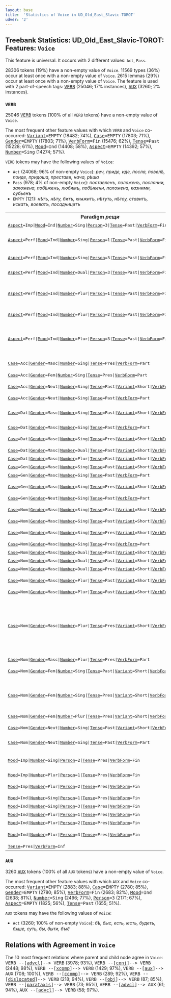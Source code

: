```yaml
---
layout: base
title:  'Statistics of Voice in UD_Old_East_Slavic-TOROT'
udver: '2'
---
```


## Treebank Statistics: UD_Old_East_Slavic-TOROT: Features: `Voice`

This feature is universal.
It occurs with 2 different values: `Act`, `Pass`.

28306 tokens (19%) have a non-empty value of `Voice`.
11569 types (36%) occur at least once with a non-empty value of `Voice`.
2615 lemmas (29%) occur at least once with a non-empty value of `Voice`.
The feature is used with 2 part-of-speech tags: <tt><a href="orv_torot-pos-VERB.html">VERB</a></tt> (25046; 17% instances), <tt><a href="orv_torot-pos-AUX.html">AUX</a></tt> (3260; 2% instances).

### `VERB`

25046 <tt><a href="orv_torot-pos-VERB.html">VERB</a></tt> tokens (100% of all `VERB` tokens) have a non-empty value of `Voice`.

The most frequent other feature values with which `VERB` and `Voice` co-occurred: <tt><a href="orv_torot-feat-Variant.html">Variant</a></tt><tt>=EMPTY</tt> (18482; 74%), <tt><a href="orv_torot-feat-Case.html">Case</a></tt><tt>=EMPTY</tt> (17803; 71%), <tt><a href="orv_torot-feat-Gender.html">Gender</a></tt><tt>=EMPTY</tt> (17803; 71%), <tt><a href="orv_torot-feat-VerbForm.html">VerbForm</a></tt><tt>=Fin</tt> (15476; 62%), <tt><a href="orv_torot-feat-Tense.html">Tense</a></tt><tt>=Past</tt> (15228; 61%), <tt><a href="orv_torot-feat-Mood.html">Mood</a></tt><tt>=Ind</tt> (14408; 58%), <tt><a href="orv_torot-feat-Aspect.html">Aspect</a></tt><tt>=EMPTY</tt> (14392; 57%), <tt><a href="orv_torot-feat-Number.html">Number</a></tt><tt>=Sing</tt> (14274; 57%).

`VERB` tokens may have the following values of `Voice`:

* `Act` (24068; 96% of non-empty `Voice`): <em>реч, приде, иде, посла, повелѣ, поиде, придоша, престави, нача, рѣша</em>
* `Pass` (978; 4% of non-empty `Voice`): <em>поставленъ, положенъ, послании, заложена, побѣженъ, любимъ, побѣжени, положена, казними, оубьенъ</em>
* `EMPTY` (121): <em>нѣтъ, нѣту, битъ, кнѧжитъ, нѣтуть, нѣтѹ, ставитъ, искатъ, воеватъ, посадницитъ</em>

<table>
  <tr><th>Paradigm <i>рещи</i></th><th><tt>Act</tt></th><th><tt>Pass</tt></th></tr>
  <tr><td><tt><tt><a href="orv_torot-feat-Aspect.html">Aspect</a></tt><tt>=Imp</tt>|<tt><a href="orv_torot-feat-Mood.html">Mood</a></tt><tt>=Ind</tt>|<tt><a href="orv_torot-feat-Number.html">Number</a></tt><tt>=Sing</tt>|<tt><a href="orv_torot-feat-Person.html">Person</a></tt><tt>=3</tt>|<tt><a href="orv_torot-feat-Tense.html">Tense</a></tt><tt>=Past</tt>|<tt><a href="orv_torot-feat-VerbForm.html">VerbForm</a></tt><tt>=Fin</tt></tt></td><td><em>речаше</em></td><td></td></tr>
  <tr><td><tt><tt><a href="orv_torot-feat-Aspect.html">Aspect</a></tt><tt>=Perf</tt>|<tt><a href="orv_torot-feat-Mood.html">Mood</a></tt><tt>=Ind</tt>|<tt><a href="orv_torot-feat-Number.html">Number</a></tt><tt>=Sing</tt>|<tt><a href="orv_torot-feat-Person.html">Person</a></tt><tt>=1</tt>|<tt><a href="orv_torot-feat-Tense.html">Tense</a></tt><tt>=Past</tt>|<tt><a href="orv_torot-feat-VerbForm.html">VerbForm</a></tt><tt>=Fin</tt></tt></td><td><em>рѣхъ, рекох, рекохъ, рѣкъхъ</em></td><td></td></tr>
  <tr><td><tt><tt><a href="orv_torot-feat-Aspect.html">Aspect</a></tt><tt>=Perf</tt>|<tt><a href="orv_torot-feat-Mood.html">Mood</a></tt><tt>=Ind</tt>|<tt><a href="orv_torot-feat-Number.html">Number</a></tt><tt>=Sing</tt>|<tt><a href="orv_torot-feat-Person.html">Person</a></tt><tt>=3</tt>|<tt><a href="orv_torot-feat-Tense.html">Tense</a></tt><tt>=Past</tt>|<tt><a href="orv_torot-feat-VerbForm.html">VerbForm</a></tt><tt>=Fin</tt></tt></td><td><em>реч, рече, реч҃, речь, рьч</em></td><td></td></tr>
  <tr><td><tt><tt><a href="orv_torot-feat-Aspect.html">Aspect</a></tt><tt>=Perf</tt>|<tt><a href="orv_torot-feat-Mood.html">Mood</a></tt><tt>=Ind</tt>|<tt><a href="orv_torot-feat-Number.html">Number</a></tt><tt>=Dual</tt>|<tt><a href="orv_torot-feat-Person.html">Person</a></tt><tt>=3</tt>|<tt><a href="orv_torot-feat-Tense.html">Tense</a></tt><tt>=Past</tt>|<tt><a href="orv_torot-feat-VerbForm.html">VerbForm</a></tt><tt>=Fin</tt></tt></td><td><em>рекоста, рѣста</em></td><td></td></tr>
  <tr><td><tt><tt><a href="orv_torot-feat-Aspect.html">Aspect</a></tt><tt>=Perf</tt>|<tt><a href="orv_torot-feat-Mood.html">Mood</a></tt><tt>=Ind</tt>|<tt><a href="orv_torot-feat-Number.html">Number</a></tt><tt>=Plur</tt>|<tt><a href="orv_torot-feat-Person.html">Person</a></tt><tt>=1</tt>|<tt><a href="orv_torot-feat-Tense.html">Tense</a></tt><tt>=Past</tt>|<tt><a href="orv_torot-feat-VerbForm.html">VerbForm</a></tt><tt>=Fin</tt></tt></td><td><em>рекохомъ, реком, рекохом, рѣхом</em></td><td></td></tr>
  <tr><td><tt><tt><a href="orv_torot-feat-Aspect.html">Aspect</a></tt><tt>=Perf</tt>|<tt><a href="orv_torot-feat-Mood.html">Mood</a></tt><tt>=Ind</tt>|<tt><a href="orv_torot-feat-Number.html">Number</a></tt><tt>=Plur</tt>|<tt><a href="orv_torot-feat-Person.html">Person</a></tt><tt>=2</tt>|<tt><a href="orv_torot-feat-Tense.html">Tense</a></tt><tt>=Past</tt>|<tt><a href="orv_torot-feat-VerbForm.html">VerbForm</a></tt><tt>=Fin</tt></tt></td><td><em>рекосте, рѣсте</em></td><td></td></tr>
  <tr><td><tt><tt><a href="orv_torot-feat-Aspect.html">Aspect</a></tt><tt>=Perf</tt>|<tt><a href="orv_torot-feat-Mood.html">Mood</a></tt><tt>=Ind</tt>|<tt><a href="orv_torot-feat-Number.html">Number</a></tt><tt>=Plur</tt>|<tt><a href="orv_torot-feat-Person.html">Person</a></tt><tt>=3</tt>|<tt><a href="orv_torot-feat-Tense.html">Tense</a></tt><tt>=Past</tt>|<tt><a href="orv_torot-feat-VerbForm.html">VerbForm</a></tt><tt>=Fin</tt></tt></td><td><em>рѣша, рекоша, рекъша, реша, ркоша, рокоша, рѣше</em></td><td></td></tr>
  <tr><td><tt><tt><a href="orv_torot-feat-Case.html">Case</a></tt><tt>=Acc</tt>|<tt><a href="orv_torot-feat-Gender.html">Gender</a></tt><tt>=Masc</tt>|<tt><a href="orv_torot-feat-Number.html">Number</a></tt><tt>=Sing</tt>|<tt><a href="orv_torot-feat-Tense.html">Tense</a></tt><tt>=Pres</tt>|<tt><a href="orv_torot-feat-VerbForm.html">VerbForm</a></tt><tt>=Part</tt></tt></td><td></td><td><em>рекомыи, рекомꙑи</em></td></tr>
  <tr><td><tt><tt><a href="orv_torot-feat-Case.html">Case</a></tt><tt>=Acc</tt>|<tt><a href="orv_torot-feat-Gender.html">Gender</a></tt><tt>=Fem</tt>|<tt><a href="orv_torot-feat-Number.html">Number</a></tt><tt>=Sing</tt>|<tt><a href="orv_torot-feat-Tense.html">Tense</a></tt><tt>=Pres</tt>|<tt><a href="orv_torot-feat-VerbForm.html">VerbForm</a></tt><tt>=Part</tt></tt></td><td></td><td><em>рекомѹю</em></td></tr>
  <tr><td><tt><tt><a href="orv_torot-feat-Case.html">Case</a></tt><tt>=Acc</tt>|<tt><a href="orv_torot-feat-Gender.html">Gender</a></tt><tt>=Neut</tt>|<tt><a href="orv_torot-feat-Number.html">Number</a></tt><tt>=Sing</tt>|<tt><a href="orv_torot-feat-Tense.html">Tense</a></tt><tt>=Past</tt>|<tt><a href="orv_torot-feat-Variant.html">Variant</a></tt><tt>=Short</tt>|<tt><a href="orv_torot-feat-VerbForm.html">VerbForm</a></tt><tt>=Part</tt></tt></td><td><em>рекше, рекъше</em></td><td></td></tr>
  <tr><td><tt><tt><a href="orv_torot-feat-Case.html">Case</a></tt><tt>=Acc</tt>|<tt><a href="orv_torot-feat-Gender.html">Gender</a></tt><tt>=Neut</tt>|<tt><a href="orv_torot-feat-Number.html">Number</a></tt><tt>=Sing</tt>|<tt><a href="orv_torot-feat-Tense.html">Tense</a></tt><tt>=Past</tt>|<tt><a href="orv_torot-feat-VerbForm.html">VerbForm</a></tt><tt>=Part</tt></tt></td><td><em>рекъшеѥ</em></td><td></td></tr>
  <tr><td><tt><tt><a href="orv_torot-feat-Case.html">Case</a></tt><tt>=Dat</tt>|<tt><a href="orv_torot-feat-Gender.html">Gender</a></tt><tt>=Masc</tt>|<tt><a href="orv_torot-feat-Number.html">Number</a></tt><tt>=Sing</tt>|<tt><a href="orv_torot-feat-Tense.html">Tense</a></tt><tt>=Past</tt>|<tt><a href="orv_torot-feat-Variant.html">Variant</a></tt><tt>=Short</tt>|<tt><a href="orv_torot-feat-VerbForm.html">VerbForm</a></tt><tt>=Part</tt></tt></td><td><em>рекшю, рекъшю, рекши</em></td><td></td></tr>
  <tr><td><tt><tt><a href="orv_torot-feat-Case.html">Case</a></tt><tt>=Dat</tt>|<tt><a href="orv_torot-feat-Gender.html">Gender</a></tt><tt>=Masc</tt>|<tt><a href="orv_torot-feat-Number.html">Number</a></tt><tt>=Sing</tt>|<tt><a href="orv_torot-feat-Tense.html">Tense</a></tt><tt>=Past</tt>|<tt><a href="orv_torot-feat-VerbForm.html">VerbForm</a></tt><tt>=Part</tt></tt></td><td><em>рекъшюѹмѹ</em></td><td></td></tr>
  <tr><td><tt><tt><a href="orv_torot-feat-Case.html">Case</a></tt><tt>=Dat</tt>|<tt><a href="orv_torot-feat-Gender.html">Gender</a></tt><tt>=Masc</tt>|<tt><a href="orv_torot-feat-Number.html">Number</a></tt><tt>=Sing</tt>|<tt><a href="orv_torot-feat-Tense.html">Tense</a></tt><tt>=Pres</tt>|<tt><a href="orv_torot-feat-Variant.html">Variant</a></tt><tt>=Short</tt>|<tt><a href="orv_torot-feat-VerbForm.html">VerbForm</a></tt><tt>=Part</tt></tt></td><td><em>рекущю, рекѹщю</em></td><td></td></tr>
  <tr><td><tt><tt><a href="orv_torot-feat-Case.html">Case</a></tt><tt>=Dat</tt>|<tt><a href="orv_torot-feat-Gender.html">Gender</a></tt><tt>=Masc</tt>|<tt><a href="orv_torot-feat-Number.html">Number</a></tt><tt>=Dual</tt>|<tt><a href="orv_torot-feat-Tense.html">Tense</a></tt><tt>=Past</tt>|<tt><a href="orv_torot-feat-Variant.html">Variant</a></tt><tt>=Short</tt>|<tt><a href="orv_torot-feat-VerbForm.html">VerbForm</a></tt><tt>=Part</tt></tt></td><td><em>рекшема</em></td><td></td></tr>
  <tr><td><tt><tt><a href="orv_torot-feat-Case.html">Case</a></tt><tt>=Dat</tt>|<tt><a href="orv_torot-feat-Gender.html">Gender</a></tt><tt>=Masc</tt>|<tt><a href="orv_torot-feat-Number.html">Number</a></tt><tt>=Plur</tt>|<tt><a href="orv_torot-feat-Tense.html">Tense</a></tt><tt>=Past</tt>|<tt><a href="orv_torot-feat-Variant.html">Variant</a></tt><tt>=Short</tt>|<tt><a href="orv_torot-feat-VerbForm.html">VerbForm</a></tt><tt>=Part</tt></tt></td><td><em>рекъшемъ</em></td><td></td></tr>
  <tr><td><tt><tt><a href="orv_torot-feat-Case.html">Case</a></tt><tt>=Gen</tt>|<tt><a href="orv_torot-feat-Gender.html">Gender</a></tt><tt>=Masc</tt>|<tt><a href="orv_torot-feat-Number.html">Number</a></tt><tt>=Sing</tt>|<tt><a href="orv_torot-feat-Tense.html">Tense</a></tt><tt>=Past</tt>|<tt><a href="orv_torot-feat-Variant.html">Variant</a></tt><tt>=Short</tt>|<tt><a href="orv_torot-feat-VerbForm.html">VerbForm</a></tt><tt>=Part</tt></tt></td><td><em>рекъша</em></td><td></td></tr>
  <tr><td><tt><tt><a href="orv_torot-feat-Case.html">Case</a></tt><tt>=Gen</tt>|<tt><a href="orv_torot-feat-Gender.html">Gender</a></tt><tt>=Masc</tt>|<tt><a href="orv_torot-feat-Number.html">Number</a></tt><tt>=Sing</tt>|<tt><a href="orv_torot-feat-Tense.html">Tense</a></tt><tt>=Past</tt>|<tt><a href="orv_torot-feat-VerbForm.html">VerbForm</a></tt><tt>=Part</tt></tt></td><td><em>рекъшааго</em></td><td></td></tr>
  <tr><td><tt><tt><a href="orv_torot-feat-Case.html">Case</a></tt><tt>=Gen</tt>|<tt><a href="orv_torot-feat-Gender.html">Gender</a></tt><tt>=Masc</tt>|<tt><a href="orv_torot-feat-Number.html">Number</a></tt><tt>=Sing</tt>|<tt><a href="orv_torot-feat-Tense.html">Tense</a></tt><tt>=Pres</tt>|<tt><a href="orv_torot-feat-Variant.html">Variant</a></tt><tt>=Short</tt>|<tt><a href="orv_torot-feat-VerbForm.html">VerbForm</a></tt><tt>=Part</tt></tt></td><td><em>рекуща, рекѹща</em></td><td></td></tr>
  <tr><td><tt><tt><a href="orv_torot-feat-Case.html">Case</a></tt><tt>=Gen</tt>|<tt><a href="orv_torot-feat-Gender.html">Gender</a></tt><tt>=Neut</tt>|<tt><a href="orv_torot-feat-Number.html">Number</a></tt><tt>=Sing</tt>|<tt><a href="orv_torot-feat-Tense.html">Tense</a></tt><tt>=Past</tt>|<tt><a href="orv_torot-feat-VerbForm.html">VerbForm</a></tt><tt>=Part</tt></tt></td><td><em>рекъшааго</em></td><td></td></tr>
  <tr><td><tt><tt><a href="orv_torot-feat-Case.html">Case</a></tt><tt>=Nom</tt>|<tt><a href="orv_torot-feat-Gender.html">Gender</a></tt><tt>=Masc</tt>|<tt><a href="orv_torot-feat-Number.html">Number</a></tt><tt>=Sing</tt>|<tt><a href="orv_torot-feat-Tense.html">Tense</a></tt><tt>=Past</tt>|<tt><a href="orv_torot-feat-Variant.html">Variant</a></tt><tt>=Short</tt>|<tt><a href="orv_torot-feat-VerbForm.html">VerbForm</a></tt><tt>=Part</tt></tt></td><td><em>рекъ, рек, рѣхъ</em></td><td></td></tr>
  <tr><td><tt><tt><a href="orv_torot-feat-Case.html">Case</a></tt><tt>=Nom</tt>|<tt><a href="orv_torot-feat-Gender.html">Gender</a></tt><tt>=Masc</tt>|<tt><a href="orv_torot-feat-Number.html">Number</a></tt><tt>=Sing</tt>|<tt><a href="orv_torot-feat-Tense.html">Tense</a></tt><tt>=Past</tt>|<tt><a href="orv_torot-feat-Variant.html">Variant</a></tt><tt>=Short</tt>|<tt><a href="orv_torot-feat-VerbForm.html">VerbForm</a></tt><tt>=PartRes</tt></tt></td><td><em>реклъ</em></td><td></td></tr>
  <tr><td><tt><tt><a href="orv_torot-feat-Case.html">Case</a></tt><tt>=Nom</tt>|<tt><a href="orv_torot-feat-Gender.html">Gender</a></tt><tt>=Masc</tt>|<tt><a href="orv_torot-feat-Number.html">Number</a></tt><tt>=Sing</tt>|<tt><a href="orv_torot-feat-Tense.html">Tense</a></tt><tt>=Pres</tt>|<tt><a href="orv_torot-feat-Variant.html">Variant</a></tt><tt>=Short</tt>|<tt><a href="orv_torot-feat-VerbForm.html">VerbForm</a></tt><tt>=Part</tt></tt></td><td><em>река, рька, рекѧ, р]ека</em></td><td></td></tr>
  <tr><td><tt><tt><a href="orv_torot-feat-Case.html">Case</a></tt><tt>=Nom</tt>|<tt><a href="orv_torot-feat-Gender.html">Gender</a></tt><tt>=Masc</tt>|<tt><a href="orv_torot-feat-Number.html">Number</a></tt><tt>=Sing</tt>|<tt><a href="orv_torot-feat-Tense.html">Tense</a></tt><tt>=Pres</tt>|<tt><a href="orv_torot-feat-VerbForm.html">VerbForm</a></tt><tt>=Part</tt></tt></td><td><em>рекыи</em></td><td></td></tr>
  <tr><td><tt><tt><a href="orv_torot-feat-Case.html">Case</a></tt><tt>=Nom</tt>|<tt><a href="orv_torot-feat-Gender.html">Gender</a></tt><tt>=Masc</tt>|<tt><a href="orv_torot-feat-Number.html">Number</a></tt><tt>=Dual</tt>|<tt><a href="orv_torot-feat-Tense.html">Tense</a></tt><tt>=Past</tt>|<tt><a href="orv_torot-feat-Variant.html">Variant</a></tt><tt>=Short</tt>|<tt><a href="orv_torot-feat-VerbForm.html">VerbForm</a></tt><tt>=Part</tt></tt></td><td><em>рекъша</em></td><td></td></tr>
  <tr><td><tt><tt><a href="orv_torot-feat-Case.html">Case</a></tt><tt>=Nom</tt>|<tt><a href="orv_torot-feat-Gender.html">Gender</a></tt><tt>=Masc</tt>|<tt><a href="orv_torot-feat-Number.html">Number</a></tt><tt>=Dual</tt>|<tt><a href="orv_torot-feat-Tense.html">Tense</a></tt><tt>=Past</tt>|<tt><a href="orv_torot-feat-Variant.html">Variant</a></tt><tt>=Short</tt>|<tt><a href="orv_torot-feat-VerbForm.html">VerbForm</a></tt><tt>=PartRes</tt></tt></td><td><em>рекла</em></td><td></td></tr>
  <tr><td><tt><tt><a href="orv_torot-feat-Case.html">Case</a></tt><tt>=Nom</tt>|<tt><a href="orv_torot-feat-Gender.html">Gender</a></tt><tt>=Masc</tt>|<tt><a href="orv_torot-feat-Number.html">Number</a></tt><tt>=Dual</tt>|<tt><a href="orv_torot-feat-Tense.html">Tense</a></tt><tt>=Pres</tt>|<tt><a href="orv_torot-feat-Variant.html">Variant</a></tt><tt>=Short</tt>|<tt><a href="orv_torot-feat-VerbForm.html">VerbForm</a></tt><tt>=Part</tt></tt></td><td><em>рекуща</em></td><td></td></tr>
  <tr><td><tt><tt><a href="orv_torot-feat-Case.html">Case</a></tt><tt>=Nom</tt>|<tt><a href="orv_torot-feat-Gender.html">Gender</a></tt><tt>=Masc</tt>|<tt><a href="orv_torot-feat-Number.html">Number</a></tt><tt>=Plur</tt>|<tt><a href="orv_torot-feat-Tense.html">Tense</a></tt><tt>=Past</tt>|<tt><a href="orv_torot-feat-Variant.html">Variant</a></tt><tt>=Short</tt>|<tt><a href="orv_torot-feat-VerbForm.html">VerbForm</a></tt><tt>=Part</tt></tt></td><td><em>рекше, рекъше</em></td><td></td></tr>
  <tr><td><tt><tt><a href="orv_torot-feat-Case.html">Case</a></tt><tt>=Nom</tt>|<tt><a href="orv_torot-feat-Gender.html">Gender</a></tt><tt>=Masc</tt>|<tt><a href="orv_torot-feat-Number.html">Number</a></tt><tt>=Plur</tt>|<tt><a href="orv_torot-feat-Tense.html">Tense</a></tt><tt>=Past</tt>|<tt><a href="orv_torot-feat-Variant.html">Variant</a></tt><tt>=Short</tt>|<tt><a href="orv_torot-feat-VerbForm.html">VerbForm</a></tt><tt>=PartRes</tt></tt></td><td><em>рекли, ркли</em></td><td></td></tr>
  <tr><td><tt><tt><a href="orv_torot-feat-Case.html">Case</a></tt><tt>=Nom</tt>|<tt><a href="orv_torot-feat-Gender.html">Gender</a></tt><tt>=Masc</tt>|<tt><a href="orv_torot-feat-Number.html">Number</a></tt><tt>=Plur</tt>|<tt><a href="orv_torot-feat-Tense.html">Tense</a></tt><tt>=Pres</tt>|<tt><a href="orv_torot-feat-Variant.html">Variant</a></tt><tt>=Short</tt>|<tt><a href="orv_torot-feat-VerbForm.html">VerbForm</a></tt><tt>=Part</tt></tt></td><td><em>рекуще, рькуще, рекѹще, рькучи, рекоуче, рекоуще, рекуше, рекѹче, ркучи, ркуще</em></td><td></td></tr>
  <tr><td><tt><tt><a href="orv_torot-feat-Case.html">Case</a></tt><tt>=Nom</tt>|<tt><a href="orv_torot-feat-Gender.html">Gender</a></tt><tt>=Masc</tt>|<tt><a href="orv_torot-feat-Number.html">Number</a></tt><tt>=Plur</tt>|<tt><a href="orv_torot-feat-Tense.html">Tense</a></tt><tt>=Pres</tt>|<tt><a href="orv_torot-feat-VerbForm.html">VerbForm</a></tt><tt>=Part</tt></tt></td><td></td><td><em>рекомии</em></td></tr>
  <tr><td><tt><tt><a href="orv_torot-feat-Case.html">Case</a></tt><tt>=Nom</tt>|<tt><a href="orv_torot-feat-Gender.html">Gender</a></tt><tt>=Fem</tt>|<tt><a href="orv_torot-feat-Number.html">Number</a></tt><tt>=Sing</tt>|<tt><a href="orv_torot-feat-Tense.html">Tense</a></tt><tt>=Past</tt>|<tt><a href="orv_torot-feat-Variant.html">Variant</a></tt><tt>=Short</tt>|<tt><a href="orv_torot-feat-VerbForm.html">VerbForm</a></tt><tt>=Part</tt></tt></td><td><em>рекъши, рекши</em></td><td></td></tr>
  <tr><td><tt><tt><a href="orv_torot-feat-Case.html">Case</a></tt><tt>=Nom</tt>|<tt><a href="orv_torot-feat-Gender.html">Gender</a></tt><tt>=Fem</tt>|<tt><a href="orv_torot-feat-Number.html">Number</a></tt><tt>=Sing</tt>|<tt><a href="orv_torot-feat-Tense.html">Tense</a></tt><tt>=Pres</tt>|<tt><a href="orv_torot-feat-Variant.html">Variant</a></tt><tt>=Short</tt>|<tt><a href="orv_torot-feat-VerbForm.html">VerbForm</a></tt><tt>=Part</tt></tt></td><td><em>ркучи, рькуще, рькущи, р’кучи, рькучи</em></td><td></td></tr>
  <tr><td><tt><tt><a href="orv_torot-feat-Case.html">Case</a></tt><tt>=Nom</tt>|<tt><a href="orv_torot-feat-Gender.html">Gender</a></tt><tt>=Fem</tt>|<tt><a href="orv_torot-feat-Number.html">Number</a></tt><tt>=Plur</tt>|<tt><a href="orv_torot-feat-Tense.html">Tense</a></tt><tt>=Pres</tt>|<tt><a href="orv_torot-feat-Variant.html">Variant</a></tt><tt>=Short</tt>|<tt><a href="orv_torot-feat-VerbForm.html">VerbForm</a></tt><tt>=Part</tt></tt></td><td><em>ркучи</em></td><td></td></tr>
  <tr><td><tt><tt><a href="orv_torot-feat-Case.html">Case</a></tt><tt>=Nom</tt>|<tt><a href="orv_torot-feat-Gender.html">Gender</a></tt><tt>=Neut</tt>|<tt><a href="orv_torot-feat-Number.html">Number</a></tt><tt>=Sing</tt>|<tt><a href="orv_torot-feat-Tense.html">Tense</a></tt><tt>=Past</tt>|<tt><a href="orv_torot-feat-Variant.html">Variant</a></tt><tt>=Short</tt>|<tt><a href="orv_torot-feat-VerbForm.html">VerbForm</a></tt><tt>=Part</tt></tt></td><td><em>рекше</em></td><td><em>речено, речно</em></td></tr>
  <tr><td><tt><tt><a href="orv_torot-feat-Case.html">Case</a></tt><tt>=Nom</tt>|<tt><a href="orv_torot-feat-Gender.html">Gender</a></tt><tt>=Neut</tt>|<tt><a href="orv_torot-feat-Number.html">Number</a></tt><tt>=Sing</tt>|<tt><a href="orv_torot-feat-Tense.html">Tense</a></tt><tt>=Past</tt>|<tt><a href="orv_torot-feat-VerbForm.html">VerbForm</a></tt><tt>=Part</tt></tt></td><td><em>рекшеѥ</em></td><td><em>реченʼное, реченоѥ</em></td></tr>
  <tr><td><tt><tt><a href="orv_torot-feat-Mood.html">Mood</a></tt><tt>=Imp</tt>|<tt><a href="orv_torot-feat-Number.html">Number</a></tt><tt>=Sing</tt>|<tt><a href="orv_torot-feat-Person.html">Person</a></tt><tt>=2</tt>|<tt><a href="orv_torot-feat-Tense.html">Tense</a></tt><tt>=Pres</tt>|<tt><a href="orv_torot-feat-VerbForm.html">VerbForm</a></tt><tt>=Fin</tt></tt></td><td><em>рци, рьци, речши, рцї, р’ци</em></td><td></td></tr>
  <tr><td><tt><tt><a href="orv_torot-feat-Mood.html">Mood</a></tt><tt>=Imp</tt>|<tt><a href="orv_torot-feat-Number.html">Number</a></tt><tt>=Plur</tt>|<tt><a href="orv_torot-feat-Person.html">Person</a></tt><tt>=1</tt>|<tt><a href="orv_torot-feat-Tense.html">Tense</a></tt><tt>=Pres</tt>|<tt><a href="orv_torot-feat-VerbForm.html">VerbForm</a></tt><tt>=Fin</tt></tt></td><td><em>рцѣмъ</em></td><td></td></tr>
  <tr><td><tt><tt><a href="orv_torot-feat-Mood.html">Mood</a></tt><tt>=Imp</tt>|<tt><a href="orv_torot-feat-Number.html">Number</a></tt><tt>=Plur</tt>|<tt><a href="orv_torot-feat-Person.html">Person</a></tt><tt>=2</tt>|<tt><a href="orv_torot-feat-Tense.html">Tense</a></tt><tt>=Pres</tt>|<tt><a href="orv_torot-feat-VerbForm.html">VerbForm</a></tt><tt>=Fin</tt></tt></td><td><em>речете, рцѣте, рьцѣте</em></td><td></td></tr>
  <tr><td><tt><tt><a href="orv_torot-feat-Mood.html">Mood</a></tt><tt>=Ind</tt>|<tt><a href="orv_torot-feat-Number.html">Number</a></tt><tt>=Sing</tt>|<tt><a href="orv_torot-feat-Person.html">Person</a></tt><tt>=1</tt>|<tt><a href="orv_torot-feat-Tense.html">Tense</a></tt><tt>=Pres</tt>|<tt><a href="orv_torot-feat-VerbForm.html">VerbForm</a></tt><tt>=Fin</tt></tt></td><td><em>реку, рекѹ</em></td><td></td></tr>
  <tr><td><tt><tt><a href="orv_torot-feat-Mood.html">Mood</a></tt><tt>=Ind</tt>|<tt><a href="orv_torot-feat-Number.html">Number</a></tt><tt>=Sing</tt>|<tt><a href="orv_torot-feat-Person.html">Person</a></tt><tt>=3</tt>|<tt><a href="orv_torot-feat-Tense.html">Tense</a></tt><tt>=Pres</tt>|<tt><a href="orv_torot-feat-VerbForm.html">VerbForm</a></tt><tt>=Fin</tt></tt></td><td><em>речеть, речть</em></td><td></td></tr>
  <tr><td><tt><tt><a href="orv_torot-feat-Mood.html">Mood</a></tt><tt>=Ind</tt>|<tt><a href="orv_torot-feat-Number.html">Number</a></tt><tt>=Plur</tt>|<tt><a href="orv_torot-feat-Person.html">Person</a></tt><tt>=1</tt>|<tt><a href="orv_torot-feat-Tense.html">Tense</a></tt><tt>=Pres</tt>|<tt><a href="orv_torot-feat-VerbForm.html">VerbForm</a></tt><tt>=Fin</tt></tt></td><td><em>речмъ</em></td><td></td></tr>
  <tr><td><tt><tt><a href="orv_torot-feat-Mood.html">Mood</a></tt><tt>=Ind</tt>|<tt><a href="orv_torot-feat-Number.html">Number</a></tt><tt>=Plur</tt>|<tt><a href="orv_torot-feat-Person.html">Person</a></tt><tt>=2</tt>|<tt><a href="orv_torot-feat-Tense.html">Tense</a></tt><tt>=Pres</tt>|<tt><a href="orv_torot-feat-VerbForm.html">VerbForm</a></tt><tt>=Fin</tt></tt></td><td><em>речете</em></td><td></td></tr>
  <tr><td><tt><tt><a href="orv_torot-feat-Mood.html">Mood</a></tt><tt>=Ind</tt>|<tt><a href="orv_torot-feat-Number.html">Number</a></tt><tt>=Plur</tt>|<tt><a href="orv_torot-feat-Person.html">Person</a></tt><tt>=3</tt>|<tt><a href="orv_torot-feat-Tense.html">Tense</a></tt><tt>=Pres</tt>|<tt><a href="orv_torot-feat-VerbForm.html">VerbForm</a></tt><tt>=Fin</tt></tt></td><td><em>рекуть, рекѹть, рекꙋт</em></td><td></td></tr>
  <tr><td><tt><tt><a href="orv_torot-feat-Tense.html">Tense</a></tt><tt>=Pres</tt>|<tt><a href="orv_torot-feat-VerbForm.html">VerbForm</a></tt><tt>=Inf</tt></tt></td><td><em>рещи, рещи-</em></td><td></td></tr>
</table>

### `AUX`

3260 <tt><a href="orv_torot-pos-AUX.html">AUX</a></tt> tokens (100% of all `AUX` tokens) have a non-empty value of `Voice`.

The most frequent other feature values with which `AUX` and `Voice` co-occurred: <tt><a href="orv_torot-feat-Variant.html">Variant</a></tt><tt>=EMPTY</tt> (2883; 88%), <tt><a href="orv_torot-feat-Case.html">Case</a></tt><tt>=EMPTY</tt> (2780; 85%), <tt><a href="orv_torot-feat-Gender.html">Gender</a></tt><tt>=EMPTY</tt> (2780; 85%), <tt><a href="orv_torot-feat-VerbForm.html">VerbForm</a></tt><tt>=Fin</tt> (2683; 82%), <tt><a href="orv_torot-feat-Mood.html">Mood</a></tt><tt>=Ind</tt> (2638; 81%), <tt><a href="orv_torot-feat-Number.html">Number</a></tt><tt>=Sing</tt> (2496; 77%), <tt><a href="orv_torot-feat-Person.html">Person</a></tt><tt>=3</tt> (2171; 67%), <tt><a href="orv_torot-feat-Aspect.html">Aspect</a></tt><tt>=EMPTY</tt> (1825; 56%), <tt><a href="orv_torot-feat-Tense.html">Tense</a></tt><tt>=Past</tt> (1655; 51%).

`AUX` tokens may have the following values of `Voice`:

* `Act` (3260; 100% of non-empty `Voice`): <em>бѣ, быс, есть, ѥсть, будеть, бѧше, суть, бы, быти, бꙑс҃</em>

## Relations with Agreement in `Voice`

The 10 most frequent relations where parent and child node agree in `Voice`:
<tt>VERB --[<tt><a href="orv_torot-dep-advcl.html">advcl</a></tt>]--> VERB</tt> (3978; 93%),
<tt>VERB --[<tt><a href="orv_torot-dep-conj.html">conj</a></tt>]--> VERB</tt> (2448; 98%),
<tt>VERB --[<tt><a href="orv_torot-dep-xcomp.html">xcomp</a></tt>]--> VERB</tt> (1429; 97%),
<tt>VERB --[<tt><a href="orv_torot-dep-aux.html">aux</a></tt>]--> AUX</tt> (708; 100%),
<tt>VERB --[<tt><a href="orv_torot-dep-ccomp.html">ccomp</a></tt>]--> VERB</tt> (289; 92%),
<tt>VERB --[<tt><a href="orv_torot-dep-dislocated.html">dislocated</a></tt>]--> VERB</tt> (218; 94%),
<tt>VERB --[<tt><a href="orv_torot-dep-obj.html">obj</a></tt>]--> VERB</tt> (87; 85%),
<tt>VERB --[<tt><a href="orv_torot-dep-parataxis.html">parataxis</a></tt>]--> VERB</tt> (73; 95%),
<tt>VERB --[<tt><a href="orv_torot-dep-advcl.html">advcl</a></tt>]--> AUX</tt> (61; 94%),
<tt>AUX --[<tt><a href="orv_torot-dep-advcl.html">advcl</a></tt>]--> VERB</tt> (58; 97%).

